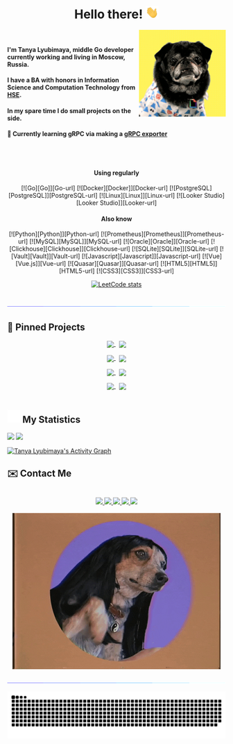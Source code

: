 <h1 align="center">Hello there! <img src = "https://github.com/tanya-lyubimaya/tanya-lyubimaya/blob/main/media/wave.gif?raw=true" width = 30px></h1>

<div class="container">
    <img src="https://github.com/tanya-lyubimaya/tanya-lyubimaya/blob/main/media/dog_wink.gif?raw=true" align="right">&nbsp;
    <h4>I'm Tanya Lyubimaya, middle Go developer currently working and living in Moscow, Russia.</h4>
    <h4>I have a BA with honors in Information Science and Computation Technology from <a href="https://www.hse.ru/en/">HSE</a>.</h4>
    <h4>In my spare time I do small projects on the side.</h4>
    <h4>🫧 Currently learning gRPC via making a <a href="https://github.com/tanya-lyubimaya/grpc-exporter">gRPC exporter</a></h4>
</div>

<br><br>

<div align="center">

<h4>Using regularly</h4>
[![Go][Go]][Go-url]
[![Docker][Docker]][Docker-url]
[![PostgreSQL][PostgreSQL]][PostgreSQL-url]
[![Linux][Linux]][Linux-url]
[![Looker Studio][Looker Studio]][Looker-url]
<h4>Also know</h4>
[![Python][Python]][Python-url]
[![Prometheus][Prometheus]][Prometheus-url]
[![MySQL][MySQL]][MySQL-url]
[![Oracle][Oracle]][Oracle-url]
[![Clickhouse][Clickhouse]][Clickhouse-url]
[![SQLite][SQLite]][SQLite-url]
[![Vault][Vault]][Vault-url]
[![Javascript][Javascript]][Javascript-url]
[![Vue][Vue.js]][Vue-url]
[![Quasar][Quasar]][Quasar-url]
[![HTML5][HTML5]][HTML5-url]
[![CSS3][CSS3]][CSS3-url]

[![LeetCode stats](https://leetcode-stats-six.vercel.app/api?username=tanya-lyubimaya)](https://github.com/tanya-lyubimaya/github-readme)


</div>

<br>

<img src="https://github.com/tanya-lyubimaya/tanya-lyubimaya/blob/main/media/glowing_line.gif?raw=true">

## 📌 Pinned Projects

<div align="center">
    <a href="https://github.com/tanya-lyubimaya/grpc-exporter">
        <img width='49%' align="center" src="https://github-readme-stats.vercel.app/api/pin/?username=tanya-lyubimaya&repo=grpc-exporter&border_color=EE4779&bg_color=0D1117&title_color=C9D1D9&text_color=8B949E&icon_color=00BAE9" />
    </a>
    <span>&nbsp;</span>
    <a href="https://github.com/tanya-lyubimaya/lc">
        <img width='49%' align="center" src="https://github-readme-stats.vercel.app/api/pin/?username=tanya-lyubimaya&repo=lc&border_color=00BAE9&bg_color=0D1117&title_color=C9D1D9&text_color=8B949E&icon_color=EE4779" />
    </a>
</div>
<p> </p>
<div align="center">
    <a href="https://github.com/tanya-lyubimaya/translator">
        <img width='49%' align="center" src="https://github-readme-stats.vercel.app/api/pin/?username=tanya-lyubimaya&repo=translator&border_color=00BAE9&bg_color=0D1117&title_color=C9D1D9&text_color=8B949E&icon_color=EE4779" />
    </a>
    <span>&nbsp;</span>
    <a href="https://github.com/tanya-lyubimaya/translator-frontend">
        <img width='49%' align="center" src="https://github-readme-stats.vercel.app/api/pin/?username=tanya-lyubimaya&repo=translator-frontend&border_color=EE4779&bg_color=0D1117&title_color=C9D1D9&text_color=8B949E&icon_color=00BAE9" />
    </a>
</div>
<p> </p>
<div align="center">
    <a href="https://github.com/tanya-lyubimaya/WB_L0">
        <img width='49%' align="center" src="https://github-readme-stats.vercel.app/api/pin/?username=tanya-lyubimaya&repo=WB_L0&border_color=EE4779&bg_color=0D1117&title_color=C9D1D9&text_color=8B949E&icon_color=00BAE9" />
    </a>
    <span>&nbsp;</span>
    <a href="https://github.com/tanya-lyubimaya/date_difference_calculator">
        <img width='49%' align="center" src="https://github-readme-stats.vercel.app/api/pin/?username=tanya-lyubimaya&repo=date_difference_calculator&border_color=00BAE9&bg_color=0D1117&title_color=C9D1D9&text_color=8B949E&icon_color=EE4779" />
    </a>
</div>
<p> </p>
<div align="center">
    <a href="https://github.com/tanya-lyubimaya/regular-commit">
        <img width='49%' align="center" src="https://github-readme-stats.vercel.app/api/pin/?username=tanya-lyubimaya&repo=regular-commit&border_color=00BAE9&bg_color=0D1117&title_color=C9D1D9&text_color=8B949E&icon_color=EE4779" />
    </a>
    <span>&nbsp;</span>
    <a href="https://github.com/tanya-lyubimaya/bit_operations">
        <img width='49%' align="center" src="https://github-readme-stats.vercel.app/api/pin/?username=tanya-lyubimaya&repo=bit_operations&border_color=EE4779&bg_color=0D1117&title_color=C9D1D9&text_color=8B949E&icon_color=00BAE9" />
    </a>
</div>

<br>

## <img src="https://raw.githubusercontent.com/tanya-lyubimaya/tanya-lyubimaya/main/media/statistics.webp" width="30px"/>&nbsp;My Statistics

<div align="left">
    <img width="49.5%" src="https://github-readme-stats.vercel.app/api?username=tanya-lyubimaya&show_icons=true&hide_border=true&bg_color=ffffff00&title_color=EE4779&text_color=C9D1D9&icon_color=00BAE9" />
    <img width="49.5%" src="https://github-readme-streak-stats.herokuapp.com/?user=tanya-lyubimaya&hide_border=true&background=ffffff00&ring=00BAE9&fire=EE4779&currStreakNum=EE4779&currStreakLabel=EE4779&sideNums=00BAE9&sideLabels=C9D1D9&dates=8B949E" />
  </a>
</div>

[![Tanya Lyubimaya's Activity Graph](https://github-readme-activity-graph.vercel.app/graph?username=tanya-lyubimaya&custom_title=Tanya%20Lyubimaya's%20Contribution%20Graph&bg_color=ffffff00&hide_border=true&line=00BAE9&point=EE4779&title_color=EE4779&color=C9D1D9)](https://github.com/tanya-lyubimaya/github-readme-activity-graph)
<br>

## ✉️ Contact Me

<br>

<div align="center">
    <a href="https://t.me/talyubimaya">
        <img src="https://img.shields.io/badge/telegram-2CA5E0?style=for-the-badge&logo=telegram&labelColor=white">
    </a>
    <a href="mailto:tatyana.lyubimaya.work@gmail.com">
        <img src="https://img.shields.io/badge/gmail-EA4335?style=for-the-badge&logo=gmail&labelColor=white">
    </a>
    <a href="https://www.linkedin.com/in/talyubimaya">
        <img src="https://img.shields.io/badge/linkedin-0A66C2?style=for-the-badge&logo=linkedin&labelColor=white&logoColor=0A66C2">
    </a>
    <a href="https://leetcode.com/tanya-lyubimaya">
        <img src="https://img.shields.io/badge/leetcode-FFA116?style=for-the-badge&logo=leetcode&labelColor=white">
    </a>
    <a href="https://www.kaggle.com/tanyashxr">
        <img src="https://img.shields.io/badge/kaggle-20BEFF?style=for-the-badge&logo=kaggle&labelColor=white">
    </a>
</div>

<br>

<div align="center">
    <img src="https://github.com/tanya-lyubimaya/tanya-lyubimaya/blob/main/media/dog_hello.gif?raw=true" style="max-width: 100%">
</div>

<br>

<img src="https://github.com/tanya-lyubimaya/tanya-lyubimaya/blob/main/media/glowing_line.gif?raw=true">

<br>

<div align="center">

![GitHub Snake Dark](https://raw.githubusercontent.com/tanya-lyubimaya/tanya-lyubimaya/output/github-contribution-grid-snake-dark.svg#gh-dark-mode-only)

</div>


<!--LINKS-->
<!--https://simpleicons.org <- icons from here-->
[Go]: https://img.shields.io/badge/go-00ADD8?style=for-the-badge&logo=go&logoColor=white
[Go-url]: https://go.dev
[Python]: https://img.shields.io/badge/python-3776AB?style=for-the-badge&logo=python&logoColor=white
[Python-url]: https://www.python.org
[Javascript]: https://img.shields.io/badge/javascript-F7DF1E?style=for-the-badge&logo=javascript&logoColor=black
[Javascript-url]: https://www.javascript.com
[Docker]: https://img.shields.io/badge/docker-2496ED?style=for-the-badge&logo=docker&logoColor=white
[Docker-url]: https://www.docker.com
[Kubernetes]: https://img.shields.io/badge/kubernetes-326CE5?style=for-the-badge&logo=kubernetes&logoColor=white
[Kubernetes-url]: https://kubernetes.io
[PostgreSQL]: https://img.shields.io/badge/postgresql-4169E1?style=for-the-badge&logo=postgresql&logoColor=white
[PostgreSQL-url]: https://www.postgresql.org
[MongoDB]: https://img.shields.io/badge/mongodb-47A248?style=for-the-badge&logo=mongodb&logoColor=white
[MongoDB-url]: https://www.mongodb.com
[MySQL]: https://img.shields.io/badge/mysql-4479A1?style=for-the-badge&logo=mysql&logoColor=white
[MySQL-url]: https://www.mysql.com
[SQLite]: https://img.shields.io/badge/sqlite-003B57?style=for-the-badge&logo=sqlite&logoColor=white
[SQLite-url]: https://www.sqlite.org/index.html
[Oracle]: https://img.shields.io/badge/oracle-F80000?style=for-the-badge&logo=oracle&logoColor=white
[Oracle-url]: https://www.oracle.com
[Clickhouse]: https://img.shields.io/badge/clickhouse-141413?style=for-the-badge&logo=clickhouse&logoColor=F8F877
[Clickhouse-url]: https://clickhouse.com
[Redis]: https://img.shields.io/badge/redis-DC382D?style=for-the-badge&logo=redis&logoColor=white
[Redis-url]: https://redis.io
[Vault]: https://img.shields.io/badge/vault-040404?style=for-the-badge&logo=vault&logoColor=#FCDC14
[Vault-url]: https://www.vaultproject.io
[Vue.js]: https://img.shields.io/badge/vue.js-4FC08D?style=for-the-badge&logo=vue.js&logoColor=white
[Vue-url]: https://vuejs.org
[Quasar]: https://img.shields.io/badge/quasar-1976D2?style=for-the-badge&logo=quasar&logoColor=white
[Quasar-url]: https://quasar.dev
[HTML5]: https://img.shields.io/badge/html5-E34F26?style=for-the-badge&logo=html5&logoColor=white
[HTML5-url]: https://en.wikipedia.org/wiki/HTML5
[CSS3]: https://img.shields.io/badge/css3-1572B6?style=for-the-badge&logo=css3&logoColor=white
[CSS3-url]: https://en.wikipedia.org/wiki/CSS#CSS_3
[Linux]: https://img.shields.io/badge/linux-FCC624?style=for-the-badge&logo=linux&logoColor=black
[Linux-url]: https://www.linux.org
[Prometheus]: https://img.shields.io/badge/prometheus-E6522C?style=for-the-badge&logo=prometheus&logoColor=white
[Prometheus-url]: https://prometheus.io
[Looker Studio]: https://img.shields.io/badge/looker-4285F4?style=for-the-badge&logo=looker&logoColor=white
[Looker-url]: https://lookerstudio.google.com

